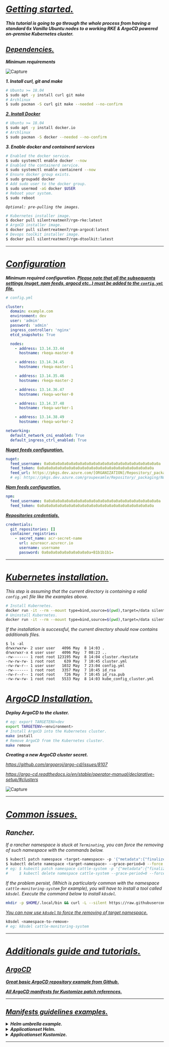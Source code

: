 # ***<ins>Getting started.</ins>***

***This tutorial is going to go through the whole process from having a standard 6x Vanilla Ubuntu nodes to a working RKE & ArgoCD powered on-premise Kubernetes cluster.***

## ***<ins>Dependencies.</ins>***

***Minimum requirements***

![Capture](https://user-images.githubusercontent.com/102635491/164043817-7143bfae-a8a8-47ed-9ac5-23f74c86c82d.PNG)

***1. Install curl, git and make***

```bash
# Ubuntu >= 18.04
$ sudo apt -y install curl git make
# Archlinux
$ sudo pacman -S curl git make --needed --no-confirm
```

[***2. Install Docker***](https://docs.docker.com/engine/install/)

```bash
# Ubuntu >= 18.04
$ sudo apt -y install docker.io
# Archlinux
$ sudo pacman -S docker --needed --no-confirm
```

***3. Enable docker and containerd services***

```bash
# Enabled the docker service.
$ sudo systemctl enable docker --now
# Enabled the containerd service.
$ sudo systemctl enable containerd --now
# Ensure docker group exists.
$ sudo groupadd docker
# Add sudo user to the docker group.
$ sudo usermod -aG docker $USER
# Reboot your system.
$ sudo reboot
```
  
*`Optional: pre-pulling the images.`*
  
```bash
# Kubernetes installer image.
$ docker pull silentreatmen7/rgm-rke:latest
# ArgoCD installer image.
$ docker pull silentreatmen7/rgm-argocd:latest
# Devops toolkit installer image.
$ docker pull silentreatmen7/rgm-dtoolkit:latest
```

---

# ***<ins>Configuration</ins>***

***Minimum required configuration. <ins>**Please note that all the subsequents settings (nuget, npm feeds, argocd etc..) must be added to the `config.yml` file.**</ins>***

```yaml
# config.yml

cluster:
  domain: example.com
  environment: dev
  user: 'admin'
  password: 'admin'
  ingress_controller: 'nginx'
  etcd_snapshots: True

  nodes:
    - address: 13.14.33.44
      hostname: rkeqa-master-0

    - address: 13.14.34.45
      hostname: rkeqa-master-1

    - address: 13.14.35.46
      hostname: rkeqa-master-2

    - address: 13.14.36.47
      hostname: rkeqa-worker-0

    - address: 13.14.37.48
      hostname: rkeqa-worker-1

    - address: 13.14.38.49
      hostname: rkeqa-worker-2

networking:
  default_network_cni_enabled: True
  default_ingress_ctrl_enabled: True
```

***<ins>Nuget feeds configuration.</ins>***

```yaml
nuget:
  feed_username: 0a0a0a0a0a0a0a0a0a0a0a0a0a0a0a0a0a0a0a0a0a0a0a0a0a0a
  feed_token: 0a0a0a0a0a0a0a0a0a0a0a0a0a0a0a0a0a0a0a0a0a0a0a0a0a0a
  feed_url: https://pkgs.dev.azure.com/[ORGANIZATION]/Repository/_packaging/[NUGETFEED]/nuget/v3/index.json
  # eg: https://pkgs.dev.azure.com/groupexamle/Repository/_packaging/NugetExample/nuget/v3/index.json
```

***<ins>Npm feeds configuration.</ins>***

```yaml
npm:
  feed_username: 0a0a0a0a0a0a0a0a0a0a0a0a0a0a0a0a0a0a0a0a0a0a0a0a0a0a
  feed_token: 0a0a0a0a0a0a0a0a0a0a0a0a0a0a0a0a0a0a0a0a0a0a0a0a0a0a
```

***<ins>Repositories credentials.</ins>***

```yaml
credentials:
  git_repositories: []
  container_registries:
    - secret_name: acr-secret-name
      url: azureacr.azurecr.io
      username: username
      password: 0a0a0a0a0a0a0a0a0a0a0a+B1b1b1b1=
```

---

# ***<ins>Kubernetes installation.</ins>***

*This step is assuming that the current directory is containing a valid `config.yml` file like the examples above.*

```bash
# Install Kubernetes.
docker run -it --rm --mount type=bind,source=$(pwd),target=/data silentreatmen7/rgm-rke install
# Uninstall Kubernetes.
docker run -it --rm --mount type=bind,source=$(pwd),target=/data silentreatmen7/rgm-rke remove
```

*If the installation is successful, the current directory should now contains additionals files.*

```text
$ ls -al
drwxrwxrw- 2 user user   4096 May  8 14:03 .
drwxrwxr-x 4 user user   4096 May  7 08:23 ..
-rw------- 1 root root 123195 May  8 14:04 cluster.rkestate
-rw-rw-rw- 1 root root    639 May  7 10:45 cluster.yml
-rw-rw-r-- 1 user user   1032 May  7 23:04 config.yml
-rw------- 1 root root   3357 May  7 10:45 id_rsa
-rw-r--r-- 1 root root    726 May  7 10:45 id_rsa.pub
-rw-rw-rw- 1 root root   5533 May  8 14:03 kube_config_cluster.yml
```

# ***<ins>ArgoCD Installation.</ins>***

***Deploy ArgoCD to the cluster.***

```bash
# eg: export TARGETENV=dev
export TARGETENV=<environment>
# Install ArgoCD into the Kubernetes cluster.
make install
# Remove ArgoCD from the Kubernetes cluster.
make remove
```

***Creating a new ArgoCD cluster secret.***

*https://github.com/argoproj/argo-cd/issues/8107*

*https://argo-cd.readthedocs.io/en/stable/operator-manual/declarative-setup/#clusters*

![Capture](https://user-images.githubusercontent.com/102635491/167630255-f1d1bbb9-b6ab-4e80-a27f-f8d29f8aa2f1.PNG)

---

# ***<ins>Common issues.</ins>***

## ***Rancher.***

*If a rancher namespace is stuck at `Terminating`, you can force the removing of such namespace with the commands below.*

```bash
$ kubectl patch namespace <target-namespace> -p '{"metadata":{"finalizers":[]}}' --type='merge' -n <target-namespace>
$ kubectl delete namespace <target-namespace> --grace-period=0 --force
# eg: $ kubectl patch namespace cattle-system -p '{"metadata":{"finalizers":[]}}' --type='merge' -n cattle-system
#     $ kubectl delete namespace cattle-system --grace-period=0 --force
```

*If the problem persist, (Which is particularly common with the namespace `cattle-monitoring-system` for example), you will have to install a tool called `k8sdel`. Execute the command below to install `k8sdel`.*

```bash
mkdir -p $HOME/.local/bin && curl -L --silent https://raw.githubusercontent.com/weallfloatdownhere/k8sdelns/master/k8sdelns -o $HOME/.local/bin/k8sdel && chmod +x $HOME/.local/bin/k8sdel
```

*<ins>You can now use `k8sdel` to force the removing of target namespace.</ins>*

```bash
k8sdel <namespace-to-remove>
# eg: k8sdel cattle-monitoring-system
```

---

# ***<ins>Additionals guide and tutorials.</ins>***

## ***<ins>ArgoCD</ins>***

[***Great basic ArgoCD repository example from Github.***](https://github.com/argoproj/argoproj-deployments/tree/master/argocd)

[***All ArgoCD manifests for Kustomize patch references.***](https://github.com/argoproj/argo-cd/tree/master/manifests)

---

## ***<ins>Manifests guidelines examples.</ins>***

<details>

***<summary>Helm umbrella example.</summary>***

```yaml
apiVersion: v2
name: sealed-secrets
description: A Helm chart for sealed-secrets
type: application
version: 0.1.0
appVersion: "1.0"

dependencies:
  - name: sealed-secrets
    version: "2.1.6"
    repository: https://bitnami-labs.github.io/sealed-secrets
```

</details>

<details>

***<summary>Applicationset Helm.</summary>***

```yaml
apiVersion: argoproj.io/v1alpha1
kind: ApplicationSet
metadata:
  name: cluster-addons-helms
spec:
  generators:
    - matrix:
        generators:
          - git:
              repoURL: https://github.com/user/argocd.git
              revision: HEAD
              directories:
                - path: charts/**/*
          - list:
              elements:
              - cluster: my-cluster
                address: https://kubernetes.default.svc
                values:
                  env: dev
  template:
    metadata:
      name: '{{path.basename}}'
    spec:
      project: default
      source:
        chart: '{{path.basename}}'
        repoURL: https://github.com/user/argocd.git
        path: '{{path}}'
        helm:
          releaseName: '{{path.basename}}'
          ignoreMissingValueFiles: true
          valueFiles:
          - '{{path}}/values-{{values.env}}.yaml'
      destination:
        server: '{{address}}'
        namespace: cluster-addons
      syncPolicy:
        automated:
          prune: true
          selfHeal: true
        syncOptions:
        - CreateNamespace=true
```

</details>

<details>

***<summary>Applicationset Kustomize.</summary>***

```yaml
---
apiVersion: argoproj.io/v1alpha1
kind: ApplicationSet
metadata:
  name: cluster-addons-kustomize
spec:
  generators:
    - matrix:
        generators:
          - git:
              repoURL: https://github.com/weallfloatdownhere/argocd.git
              revision: HEAD
              directories:
                - path: kustomize/*
          - list:
              elements:
              - cluster: my-cluster
                address: https://kubernetes.default.svc
                values:
                  env: dev
  template:
    metadata:
      name: '{{path.basename}}'
    spec:
      project: default
      source:
        repoURL: https://github.com/argoproj/applicationset.git
        targetRevision: HEAD
        path: '{{path}}'
      destination:
        server: '{{address}}'
        namespace: cluster-addons
      syncPolicy:
        automated:
          prune: true
          selfHeal: true
        syncOptions:
        - CreateNamespace=true
```

</details>

---

</br>
